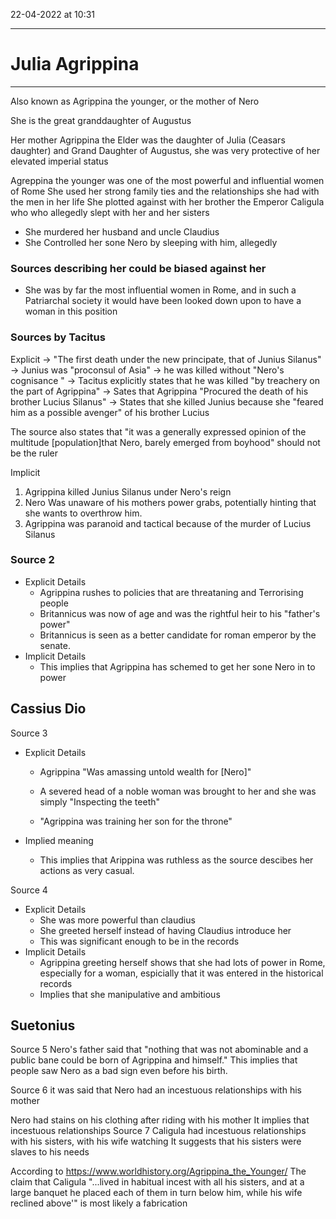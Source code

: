 22-04-2022 at 10:31

---
# Julia Agrippina
---
Also known as Agrippina the younger, or the mother of Nero 

She is the great granddaughter of Augustus

Her mother Agrippina the Elder was the daughter of Julia (Ceasars daughter) and Grand Daughter of Augustus, she was very protective of her elevated imperial status 

Agreppina the younger was one of the most powerful and influential women of Rome 
She used her strong family ties and the relationships she had with the men in her life 
She plotted against with her brother the Emperor Caligula who who allegedly slept with her and her sisters 
- She murdered her husband and uncle Claudius
- She Controlled her sone Nero by sleeping with him, allegedly

### Sources describing her could be biased against her
- She was by far the most influential women in Rome, and in such a Patriarchal society it would have been looked down upon to have a woman in this position 


### Sources by Tacitus
Explicit
-> "The first death under the new principate, that of Junius Silanus"
-> Junius was "proconsul of Asia"
-> he was killed without "Nero's cognisance "
-> Tacitus explicitly states that he was killed "by treachery on the part of Agrippina"
-> Sates that Agrippina "Procured the death of his brother Lucius Silanus"
-> States that she killed Junius because she "feared him as a possible avenger" of his brother Lucius

The source also states that "it was a generally expressed opinion of the multitude [population]that Nero, barely emerged from boyhood" should not be the ruler 

Implicit 
1. Agrippina killed Junius Silanus under Nero's reign 
2. Nero Was unaware of his mothers power grabs, potentially hinting that she wants to overthrow him.
3. Agrippina was paranoid and tactical because of the murder of Lucius Silanus 


### Source 2 
- Explicit Details
	- Agrippina rushes to policies that are threataning and Terrorising people 
	- Britannicus was now of age and was the rightful heir to his "father's power"
	- Britannicus is seen as a better candidate for roman emperor by the senate. 
- Implicit Details
	- This implies that Agrippina has schemed to get her sone Nero in to power 


## Cassius Dio
Source 3
- Explicit Details	
	- Agrippina "Was amassing untold wealth for [Nero]"
	
	- A severed head of a noble woman was brought to her and she was simply "Inspecting the teeth"
	
	- "Agrippina was training her son for the throne" 

- Implied meaning 
	- This implies that Arippina was ruthless as the source descibes her actions as very casual.

Source 4
- Explicit Details
	- She was more powerful than claudius
	- She greeted herself instead of having Claudius introduce her 
	- This was significant enough to be in the records
- Implicit Details
	- Agrippina greeting herself shows that she had lots of power in Rome, especially for a woman, espicially that it was entered in the historical records 
	- Implies that she manipulative and ambitious 


## Suetonius
Source 5
Nero's father said that "nothing that was not abominable and a public bane could be born of Agrippina and himself."
This implies that people saw Nero as a bad sign even before his birth.   

Source 6
it was said that Nero had an incestuous relationships with his mother 

Nero had stains on his clothing after riding with his mother
 It implies that incestuous relationships 
Source 7
Caligula had incestuous relationships with his sisters, with his wife watching 
It suggests that his sisters were slaves to his needs 

According to https://www.worldhistory.org/Agrippina_the_Younger/ The claim that Caligula "...lived in habitual incest with all his sisters, and at a large banquet he placed each of them in turn below him, while his wife reclined above'" is most likely a fabrication

